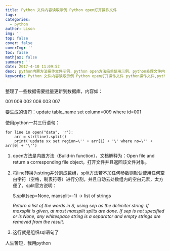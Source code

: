```yaml
---
title: Python 文件内容读取示例 Python open打开操作文件
tags:
categories:
  - python
author: Lison
img: ''
top: false
cover: false
coverImg: ''
toc: false
mathjax: false
summary: ''
date: 2017-4-10 11:09:52
desc: python内置方法操作文件示例，python open方法简单使用示例，python处理文件内容示例，python字符串分割函数split使用示例
keywords: Python 文件内容读取示例 Python open打开操作文件 python操作文件,python open使用,python处理文件内容
---
```


整理了一些数据需要批量更新到数据库，内容如：

001    009
002   008
003   007

要生成的语句：update table_name set column=009 where id=001

使用python一共三行语句：

<!--more-->

```
for line in open("data", 'r'):
    arr = str(line).split()
    print('update xx set region=\'' + arr[1] + '\' where no=\'' + arr[0] + '\'')
```

1.  open方法是内置方法（Build-in function），文档解释为：Open file and return a corresponding file object，打开文件并且返回该文件对象。

2. 将line转换为string并分割成数组，split方法若不加任何参数则默认使用任何空白字符（空格，制表符等）进行分割，并且自动去处数组内的空白元素，太方便了，split官方说明：

   S.split(sep=None, maxsplit=-1) -> list of strings

   *Return a list of the words in S, using sep as the*
   *delimiter string. If maxsplit is given, at most maxsplit*
   *splits are done. If sep is not specified or is None, any*
   *whitespace string is a separator and empty strings are*
   *removed from the result.*

3. 这行就是组织sql语句了

人生苦短，我用python